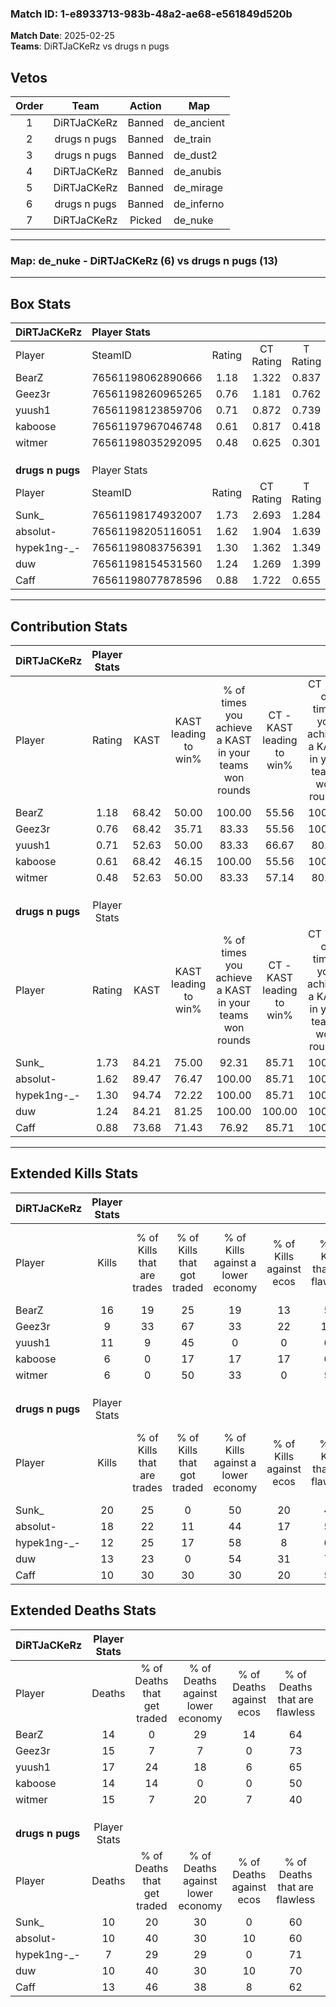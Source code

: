 ### Match ID: 1-e8933713-983b-48a2-ae68-e561849d520b  
**Match Date**: 2025-02-25  
**Teams**: DiRTJaCKeRz vs drugs n pugs  

## Vetos  

| Order | Team | Action | Map |
| :---: | :--: | :----: | --- |
| 1 | DiRTJaCKeRz | Banned | de_ancient |
| 2 | drugs n pugs | Banned | de_train |
| 3 | drugs n pugs | Banned | de_dust2 |
| 4 | DiRTJaCKeRz | Banned | de_anubis |
| 5 | DiRTJaCKeRz | Banned | de_mirage |
| 6 | drugs n pugs | Banned | de_inferno |
| 7 | DiRTJaCKeRz | Picked | de_nuke |

---  

### **Map**: de_nuke - DiRTJaCKeRz (6) vs drugs n pugs (13)  
---  

## Box Stats  

| **DiRTJaCKeRz**  | Player Stats      |        |           |          |       |       |       |         |        |      |     |
| :- | :- | :-: | :-: | :-: | :-: | :-: | :-: | :-: | :-: | :-: | :-: |
| Player           | SteamID           | Rating | CT Rating | T Rating | KAST  |  ADR  | Kills | Assists | Deaths | K/D  | HS% |
| BearZ            | 76561198062890666 |  1.18  |   1.322   |  0.837   | 68.42 | 82.5  |  16   |    4    |   14   | 1.14 | 56  |
| Geez3r           | 76561198260965265 |  0.76  |   1.181   |  0.762   | 68.42 | 60.6  |   9   |    4    |   15   | 0.60 | 77  |
| yuush1           | 76561198123859706 |  0.71  |   0.872   |  0.739   | 52.63 | 68.8  |  11   |    4    |   17   | 0.65 | 63  |
| kaboose          | 76561197967046748 |  0.61  |   0.817   |  0.418   | 68.42 | 49.1  |   6   |    3    |   14   | 0.43 | 66  |
| witmer           | 76561198035292095 |  0.48  |   0.625   |  0.301   | 52.63 | 49.6  |   6   |    4    |   15   | 0.40 | 16  |
|                  |                   |        |           |          |       |       |       |         |        |      |     |
|                  |                   |        |           |          |       |       |       |         |        |      |     |
|                  |                   |        |           |          |       |       |       |         |        |      |     |
| **drugs n pugs** | Player Stats      |        |           |          |       |       |       |         |        |      |     |
| Player           | SteamID           | Rating | CT Rating | T Rating | KAST  |  ADR  | Kills | Assists | Deaths | K/D  | HS% |
| Sunk_            | 76561198174932007 |  1.73  |   2.693   |  1.284   | 84.21 | 123.7 |  20   |    6    |   10   | 2.00 | 20  |
| absolut-         | 76561198205116051 |  1.62  |   1.904   |  1.639   | 89.47 | 105.3 |  18   |    6    |   10   | 1.80 | 50  |
| hypek1ng-_-      | 76561198083756391 |  1.30  |   1.362   |  1.349   | 94.74 | 57.6  |  12   |    2    |   7    | 1.71 | 58  |
| duw              | 76561198154531560 |  1.24  |   1.269   |  1.399   | 84.21 | 70.6  |  13   |    5    |   10   | 1.30 | 76  |
| Caff             | 76561198077878596 |  0.88  |   1.722   |  0.655   | 73.68 | 54.0  |  10   |    3    |   13   | 0.77 | 40  |
---  

## Contribution Stats  

| **DiRTJaCKeRz**  | Player Stats |       |                      |                                                        |                           |                                                             |                          |                                                            |
| :- | :-: | :-: | :-: | :-: | :-: | :-: | :-: | :-: |
| Player           |    Rating    | KAST  | KAST leading to win% | % of times you achieve a KAST in your teams won rounds | CT - KAST leading to win% | CT - % of times you achieve a KAST in your teams won rounds | T - KAST leading to win% | T - % of times you achieve a KAST in your teams won rounds |
| BearZ            |     1.18     | 68.42 |        50.00         |                         100.00                         |           55.56           |                           100.00                            |          33.33           |                           100.00                           |
| Geez3r           |     0.76     | 68.42 |        35.71         |                         83.33                          |           55.56           |                           100.00                            |           0.00           |                            0.00                            |
| yuush1           |     0.71     | 52.63 |        50.00         |                         83.33                          |           66.67           |                            80.00                            |          25.00           |                           100.00                           |
| kaboose          |     0.61     | 68.42 |        46.15         |                         100.00                         |           55.56           |                           100.00                            |          25.00           |                           100.00                           |
| witmer           |     0.48     | 52.63 |        50.00         |                         83.33                          |           57.14           |                            80.00                            |          33.33           |                           100.00                           |
|                  |              |       |                      |                                                        |                           |                                                             |                          |                                                            |
|                  |              |       |                      |                                                        |                           |                                                             |                          |                                                            |
|                  |              |       |                      |                                                        |                           |                                                             |                          |                                                            |
| **drugs n pugs** | Player Stats |       |                      |                                                        |                           |                                                             |                          |                                                            |
| Player           |    Rating    | KAST  | KAST leading to win% | % of times you achieve a KAST in your teams won rounds | CT - KAST leading to win% | CT - % of times you achieve a KAST in your teams won rounds | T - KAST leading to win% | T - % of times you achieve a KAST in your teams won rounds |
| Sunk_            |     1.73     | 84.21 |        75.00         |                         92.31                          |           85.71           |                           100.00                            |          66.67           |                           85.71                            |
| absolut-         |     1.62     | 89.47 |        76.47         |                         100.00                         |           85.71           |                           100.00                            |          70.00           |                           100.00                           |
| hypek1ng-_-      |     1.30     | 94.74 |        72.22         |                         100.00                         |           85.71           |                           100.00                            |          63.64           |                           100.00                           |
| duw              |     1.24     | 84.21 |        81.25         |                         100.00                         |          100.00           |                           100.00                            |          70.00           |                           100.00                           |
| Caff             |     0.88     | 73.68 |        71.43         |                         76.92                          |           85.71           |                           100.00                            |          57.14           |                           57.14                            |
---  

## Extended Kills Stats  

| **DiRTJaCKeRz**  | Player Stats |                            |                            |                                    |                         |                              |                                 |                                       |                    |           |
| :- | :-: | :-: | :-: | :-: | :-: | :-: | :-: | :-: | :-: | :-: |
| Player           |    Kills     | % of Kills that are trades | % of Kills that got traded | % of Kills against a lower economy | % of Kills against ecos | % of Kills that are flawless | % of Kills that are close duels | % of Kills that are assisted by flash | Pistol Round Kills | AWP Kills |
| BearZ            |      16      |             19             |             25             |                 19                 |           13            |              56              |               13                |                   0                   |         0          |     0     |
| Geez3r           |      9       |             33             |             67             |                 33                 |           22            |             122              |                0                |                   0                   |         0          |     2     |
| yuush1           |      11      |             9              |             45             |                 0                  |            0            |              64              |                9                |                   0                   |         0          |     4     |
| kaboose          |      6       |             0              |             17             |                 17                 |           17            |              67              |                0                |                   0                   |         0          |     2     |
| witmer           |      6       |             0              |             50             |                 33                 |            0            |              50              |               17                |                   0                   |         2          |     0     |
|                  |              |                            |                            |                                    |                         |                              |                                 |                                       |                    |           |
|                  |              |                            |                            |                                    |                         |                              |                                 |                                       |                    |           |
|                  |              |                            |                            |                                    |                         |                              |                                 |                                       |                    |           |
| **drugs n pugs** | Player Stats |                            |                            |                                    |                         |                              |                                 |                                       |                    |           |
| Player           |    Kills     | % of Kills that are trades | % of Kills that got traded | % of Kills against a lower economy | % of Kills against ecos | % of Kills that are flawless | % of Kills that are close duels | % of Kills that are assisted by flash | Pistol Round Kills | AWP Kills |
| Sunk_            |      20      |             25             |             0              |                 50                 |           20            |              45              |                0                |                   0                   |         2          |     1     |
| absolut-         |      18      |             22             |             11             |                 44                 |           17            |              56              |               17                |                   0                   |         0          |     2     |
| hypek1ng-_-      |      12      |             25             |             17             |                 58                 |            8            |              67              |               25                |                   8                   |         0          |     1     |
| duw              |      13      |             23             |             0              |                 54                 |           31            |              77              |                8                |                   0                   |         0          |     0     |
| Caff             |      10      |             30             |             30             |                 30                 |           20            |              50              |               30                |                  10                   |         0          |     1     |
## Extended Deaths Stats  

| **DiRTJaCKeRz**  | Player Stats |                             |                                   |                          |                               |                            |                           |               |
| :- | :-: | :-: | :-: | :-: | :-: | :-: | :-: | :-: |
| Player           |    Deaths    | % of Deaths that get traded | % of Deaths against lower economy | % of Deaths against ecos | % of Deaths that are flawless | % of Deaths that are close | % of Deaths while blinded | Deaths to AWP |
| BearZ            |      14      |              0              |                29                 |            14            |              64               |             14             |             0             |       0       |
| Geez3r           |      15      |              7              |                 7                 |            0             |              73               |             13             |             0             |       1       |
| yuush1           |      17      |             24              |                18                 |            6             |              65               |             12             |            12             |       1       |
| kaboose          |      14      |             14              |                 0                 |            0             |              50               |             14             |             0             |       0       |
| witmer           |      15      |              7              |                20                 |            7             |              40               |             13             |             0             |       0       |
|                  |              |                             |                                   |                          |                               |                            |                           |               |
|                  |              |                             |                                   |                          |                               |                            |                           |               |
|                  |              |                             |                                   |                          |                               |                            |                           |               |
| **drugs n pugs** | Player Stats |                             |                                   |                          |                               |                            |                           |               |
| Player           |    Deaths    | % of Deaths that get traded | % of Deaths against lower economy | % of Deaths against ecos | % of Deaths that are flawless | % of Deaths that are close | % of Deaths while blinded | Deaths to AWP |
| Sunk_            |      10      |             20              |                30                 |            0             |              60               |             0              |             0             |       0       |
| absolut-         |      10      |             40              |                30                 |            10            |              60               |             20             |             0             |       1       |
| hypek1ng-_-      |      7       |             29              |                29                 |            0             |              71               |             0              |             0             |       0       |
| duw              |      10      |             40              |                30                 |            10            |              70               |             20             |             0             |       1       |
| Caff             |      13      |             46              |                38                 |            8             |              62               |             0              |             0             |       0       |
